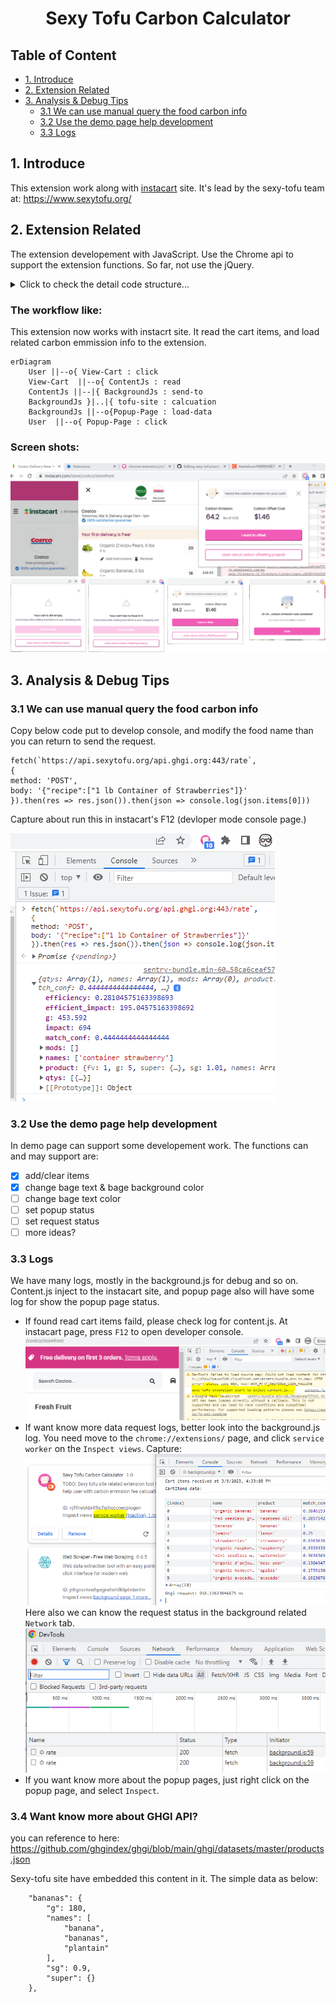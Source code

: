 <h1 align="center">Sexy Tofu Carbon Calculator </h1>

## Table of Content

-  [1. Introduce](#1-introduce)
-  [2. Extension Related](#2-extension-related)
-  [3. Analysis & Debug Tips](#3-analysis--debug-tips)
   -  [3.1 We can use manual query the food carbon info](#31-we-can-use-manual-query-the-food-carbon-info)
   -  [3.2 Use the demo page help development](#32-use-the-demo-page-help-development)
   -  [3.3 Logs](#33-logs)

## 1. Introduce
This extension work along with [instacart](https://www.instacart.com/) site. It's lead by the sexy-tofu team at: https://www.sexytofu.org/

## 2. Extension Related
The extension developement with JavaScript. Use the Chrome api to support the extension functions. So far, not use the jQuery.
  
  <details><summary>Click to check the detail code structure...</summary>
  Detail struct is here:
  
```
$Web-plugin\
│  manifest.json
│  package-lock.json
│  package.json
│  readme.MD
├─demo
│      index.html
│      index.js
├─fonts
│      OFL.txt
│      Poppins-Black.ttf
│      Poppins-BlackItalic.ttf
│      Poppins-Bold.ttf
│      Poppins-BoldItalic.ttf
│      Poppins-ExtraBold.ttf
│      Poppins-ExtraBoldItalic.ttf
│      Poppins-ExtraLight.ttf
│      Poppins-ExtraLightItalic.ttf
│      Poppins-Italic.ttf
│      Poppins-Light.ttf
│      Poppins-LightItalic.ttf
│      Poppins-Medium.ttf
│      Poppins-MediumItalic.ttf
│      Poppins-Regular.ttf
│      Poppins-SemiBold.ttf
│      Poppins-SemiBoldItalic.ttf
│      Poppins-Thin.ttf
│      Poppins-ThinItalic.ttf
├─img
│      128x128.png
│      16x16.png
│      48x48.png
│      close.svg
│      gray-filler-img.png
│      Sexy_Tofu_2.png
│      Sexy_tofu_dither.png
│      triangle.svg
├─js
│      background.js
│      common.js
│      content.js
│      jquery-3.6.0.min.js
│      popup.js
├─mdImg
│      backgroundlog.png
│      backgroundlogrequest.png
│      contentJs.png
│      demopage.png
│      Overview.png
│      screens.png
└─popup
        empty.css
        empty.html
        error.css
        error.html
        offset.css
        offset.html
        Outdated.css
        Outdated.html
        payment-success.css
        payment-success.html
```
    
</details>

### The workflow like:
This extension now works with instacrt site. It read the cart items, and load related carbon emmission info to the extension.

```mermaid
erDiagram
    User ||--o{ View-Cart : click
    View-Cart  ||--o{ ContentJs : read
    ContentJs ||--|{ BackgroundJs : send-to
    BackgroundJs }|..|{ tofu-site : calcuation
    BackgroundJs ||--o{Popup-Page : load-data
    User  ||--o{ Popup-Page : click
```

### Screen shots:
![overview](./mdImg/Overview.PNG)
![screens](./mdImg/screens.png)

## 3. Analysis & Debug Tips

### 3.1 We can use manual query the food carbon info
Copy below code put to develop console, and modify the food name than you can return to send the request.

```
fetch(`https://api.sexytofu.org/api.ghgi.org:443/rate`,
{
method: 'POST',
body: '{"recipe":["1 lb Container of Strawberries"]}'
}).then(res => res.json()).then(json => console.log(json.items[0]))
```

Capture about run this in instacart's F12 (devloper mode console page.)

![run request](./mdImg/manualrequest.PNG)

### 3.2 Use the demo page help development
In demo page can support some developement work. The functions can and may support are: 
- [x] add/clear items
- [x] change bage text & bage background color
- [ ] change bage text color
- [ ] set popup status
- [ ] set request status
- [ ] more ideas?

### 3.3 Logs
We have many logs, mostly in the background.js for debug and so on.  Content.js inject to the instacart site, and popup page also will have some log for show the popup page status.
 * If found read cart items faild, please check log for content.js.  At instacart page, press `F12` to open developer console.
  ![contentjs injected](./mdImg/contentJs.png)
 * If want know more data request logs, better look into the background.js log.
  You need move to the `chrome://extensions/` page, and click `service worker` on the `Inspect views`.
  Capture:
  ![background log](./mdImg/backgroundlog.PNG)
  Here also we can know the request status in the background related `Network` tab.
  ![background request](./mdImg/backgroundrequest.PNG)
 * If you want know more about the popup pages, just right click on the popup page, and select `Inspect`.
 
### 3.4 Want know more about GHGI API?
you can reference to here: https://github.com/ghgindex/ghgi/blob/main/ghgi/datasets/master/products.json

Sexy-tofu site have embedded this content in it. The simple data as below: 

```
    "bananas": {
        "g": 180,
        "names": [
            "banana",
            "bananas",
            "plantain"
        ],
        "sg": 0.9,
        "super": {}
    },
```
